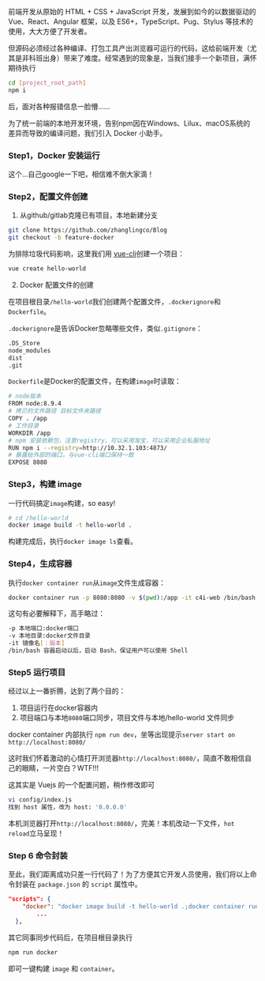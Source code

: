 前端开发从原始的 HTML + CSS + JavaScript 开发，发展到如今的以数据驱动的 Vue、React、Angular 框架，以及 ES6+，TypeScript、Pug、Stylus 等技术的使用，大大方便了开发者。

但源码必须经过各种编译、打包工具产出浏览器可运行的代码，这给前端开发（尤其是非科班出身）带来了难度。经常遇到的现象是，当我们接手一个新项目，满怀期待执行

```bash
cd [project_root_path]
npm i
```

后，面对各种报错信息一脸懵......

为了统一前端的本地开发环境，告别npm因在Windows、Lilux、macOS系统的差异而导致的编译问题，我们引入 Docker 小助手。

### Step1，Docker 安装运行

这个...自己google一下吧，相信难不倒大家滴！

### Step2，配置文件创建

1. 从github/gitlab克隆已有项目，本地新建分支

```bash
git clone https://github.com/zhanglingco/Blog
git checkout -b feature-docker
```

为排除垃圾代码影响，这里我们用 [vue-cli](https://cli.vuejs.org/zh/guide/creating-a-project.html#)创建一个项目：

```bash
vue create hello-world
```

2. Docker 配置文件的创建

在项目根目录`/hello-world`我们创建两个配置文件，`.dockerignore`和`Dockerfile`。

`.dockerignore`是告诉Docker忽略哪些文件，类似`.gitignore`：

```bash
.DS_Store
node_modules
dist
.git
```

`Dockerfile`是Docker的配置文件，在构建`image`时读取：

```bash
# node版本
FROM node:8.9.4
# 拷贝的文件路径 目标文件夹路径
COPY . /app
# 工作目录
WORKDIR /app
# npm 安装依赖包，注意registry，可以采用淘宝，可以采用企业私服地址
RUN npm i --registry=http://10.32.1.103:4873/
# 暴露给外部的端口，与vue-cli端口保持一致
EXPOSE 8080
```

### Step3，构建 image

一行代码搞定`image`构建，so easy!

```bash
# cd /hello-world
docker image build -t hello-world .
```

构建完成后，执行`docker image ls`查看。

### Step4，生成容器

执行`docker container run`从`image`文件生成容器：

```bash
docker container run -p 8080:8080 -v $(pwd):/app -it c4i-web /bin/bash
```

这句有必要解释下，高手略过：

```bash
-p 本地端口:docker端口
-v 本地目录:docker文件目录
-it 镜像名[：版本]
/bin/bash 容器启动以后，启动 Bash，保证用户可以使用 Shell
```

### Step5 运行项目

经过以上一番折腾，达到了两个目的：

1. 项目运行在docker容器内
2. 项目端口与本地`8080`端口同步，项目文件与本地/hello-world 文件同步

docker container 内部执行 `npm run dev`，坐等出现提示`server start on http://localhost:8080/`

这时我们怀着激动的心情打开浏览器`http://localhost:8080/`，简直不敢相信自己的眼睛，一片空白？WTF!!!

这其实是 Vuejs 的一个配置问题，稍作修改即可

```bash
vi config/index.js
找到 host 属性，改为 host: '0.0.0.0'
```

本机浏览器打开`http://localhost:8080/`，完美！本机改动一下文件，`hot reload`立马呈现！

### Step 6 命令封装

至此，我们距离成功只差一行代码了！为了方便其它开发人员使用，我们将以上命令封装在 `package.json` 的 `script` 属性中。

```json
"scripts": {
    "docker": "docker image build -t hello-world .;docker container run -p 8080:8080 -v $(pwd):/app -it hello-world /bin/bash",
		...
  },
```

其它同事同步代码后，在项目根目录执行

```bash
npm run docker
```

即可一键构建 `image` 和 `container`。